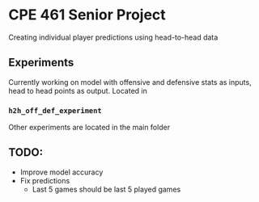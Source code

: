 # CPE 461 Senior Project

Creating individual player predictions using head-to-head data

## Experiments

Currently working on model with offensive and defensive stats as inputs, head to head points as output. Located in 

### `h2h_off_def_experiment`

Other experiments are located in the main folder

## TODO:

- Improve model accuracy
- Fix predictions
    - Last 5 games should be last 5 played games
